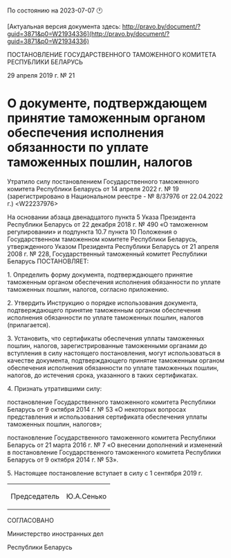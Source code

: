 По состоянию на 2023-07-07 &#x1F550;

[Актуальная версия документа здесь: http://pravo.by/document/?guid=3871&p0=W21934336](http://pravo.by/document/?guid=3871&p0=W21934336)

<p>ПОСТАНОВЛЕНИЕ ГОСУДАРСТВЕННОГО ТАМОЖЕННОГО КОМИТЕТА РЕСПУБЛИКИ БЕЛАРУСЬ</p>
<p>29 апреля 2019 г. № 21</p>
<h1>О документе, подтверждающем принятие таможенным органом обеспечения исполнения обязанности по уплате таможенных пошлин, налогов</h1>
<p>Утратило силу постановлением Государственного таможенного комитета Республики Беларусь от 14 апреля 2022 г. № 19 (зарегистрировано в Национальном реестре - № 8/37976 от 22.04.2022 г.) &lt;W22237976&gt;</p>
<p>На основании абзаца двенадцатого пункта 5 Указа Президента Республики Беларусь от 22 декабря 2018 г. № 490 «О таможенном регулировании» и подпункта 10.7 пункта 10 Положения о Государственном таможенном комитете Республики Беларусь, утвержденного Указом Президента Республики Беларусь от 21 апреля 2008 г. № 228, Государственный таможенный комитет Республики Беларусь ПОСТАНОВЛЯЕТ:</p>
<p>1. Определить форму документа, подтверждающего принятие таможенным органом обеспечения исполнения обязанности по уплате таможенных пошлин, налогов, согласно приложению.</p>
<p>2. Утвердить Инструкцию о порядке использования документа, подтверждающего принятие таможенным органом обеспечения исполнения обязанности по уплате таможенных пошлин, налогов (прилагается).</p>
<p>3. Установить, что сертификаты обеспечения уплаты таможенных пошлин, налогов, зарегистрированные таможенными органами до вступления в силу настоящего постановления, могут использоваться в качестве документа, подтверждающего принятие таможенным органом обеспечения исполнения обязанности по уплате таможенных пошлин, налогов, до истечения срока, указанного в таких сертификатах.</p>
<p>4. Признать утратившими силу:</p>
<p>постановление Государственного таможенного комитета Республики Беларусь от 9 октября 2014 г. № 53 «О некоторых вопросах представления и использования сертификата обеспечения уплаты таможенных пошлин, налогов»;</p>
<p>постановление Государственного таможенного комитета Республики Беларусь от 21 марта 2016 г. № 7 «О внесении дополнений и изменений в постановление Государственного таможенного комитета Республики Беларусь от 9 октября 2014 г. № 53».</p>
<p>5. Настоящее постановление вступает в силу с 1 сентября 2019 г.</p>
<p></p>
<table><tr>
<td><p>Председатель</p></td>
<td><p>Ю.А.Сенько</p></td>
</tr></table>
<p></p>
<p>СОГЛАСОВАНО</p>
<p>Министерство иностранных дел</p>
<p>Республики Беларусь</p>
<p></p>